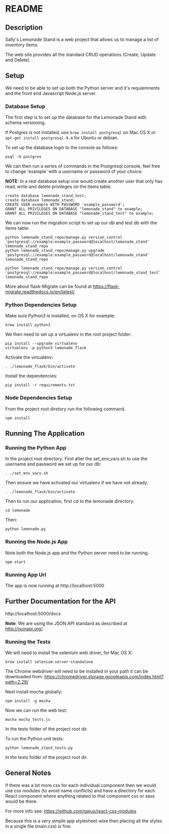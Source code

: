 # README


## Description
Sally's Lemonade Stand is a web project that allows us to manage a list of inventory items.

The web site provides all the standard CRUD operations (Create, Update and Delete).

## Setup

We need to be able to set up both the Python server and it's requiemnents and the front end
Javascript Node.js server.

### Database Setup

The first step is to set up the database for the Lemonade Stand with schema versioning.

If Postgres is not installed, use ```brew install postgresql``` on Mac OS X or ```apt-get install postgresql-9.4``` for Ubuntu or debian.

To  set up the database login to the console as follows:

```
psql -U postgres
```


We can then run a series of commands in the Postgresql console, feel free to change 'example' with a username or password of your choice:

**NOTE**: In a real database setup one would create another user that only has read, write and delete privileges on the items table.

```
create database lemonade_stand_test;
create database lemonade_stand;
CREATE USER example WITH PASSWORD 'example_password';
GRANT ALL PRIVILEGES ON DATABASE "lemonade_stand" to example;
GRANT ALL PRIVILEGES ON DATABASE "lemonade_stand_test" to example;
```

We can now run the migration script to set up our db and test db with the items table:

```
python lemonade_stand_repo/manage.py version_control 'postgresql://example:example_password@localhost/lemonade_stand' lemonade_stand_repo
python lemonade_stand_repo/manage.py upgrade 'postgresql://example:example_password@localhost/lemonade_stand' lemonade_stand_repo

python lemonade_stand_repo/manage.py version_control 'postgresql://example:example_password@localhost/lemonade_stand_test' lemonade_stand_repo
```

More about flask-Migrate can be found at https://flask-migrate.readthedocs.io/en/latest/

### Python Dependencies Setup

Make sure Python3 is installed, on OS X for example:

```
brew install python3
```

We then need to set up a virtualenv in the root project folder:
```
pip install --upgrade virtualenv
virtualenv -p python3 lemonade_flask

```

Activate the virtualenv:
```
. ./lemonade_flask/bin/activate
```
Install the dependencies:
```
pip install -r requirements.txt
```

### Node Dependencies Setup
From the project root diretory run the following command.

```
npm install
```

## Running The Application

### Running the Python App
In the project root directory:
First alter the set_env_vars.sh to use the username and password we set up for our db:

```
. ./set_env_vars.sh
```
Then ensure we have activated our virtualenv if we have not already.
```
. ./lemonade_flask/bin/activate
```
Then to run our application, first cd to the lemonade directory:
```
cd lemonade
```
Then:
```
python lemonade.py
```

### Running the Node.js App

Note both the Node.js app and the Python server need to be running.

```
npm start
```

### Running App Url

The app is now running at http://localhost:5000

## Further Documentation for the API


http://localhost:5000/docs

**Note**: We are using the JSON API standard as described at http://jsonapi.org/.


### Running the Tests

We will need to install the selenium web driver, for Mac OS X:

```brew install selenium-server-standalone```

The Chrome webdriver will need to be installed in your path it can be downloaded from:
https://chromedriver.storage.googleapis.com/index.html?path=2.29/

Next install mocha globally:

```
npm install -g mocha
```
Now we can run the web test:
```
mocha mocha_tests.js
```
In the tests folder of the project root dir.

To run the Python unit tests:
```
python lemonade_stand_tests.py
```

In the tests folder of the project root dir.

## General Notes

If there was a lot more css for each individual component then we would use css modules (to avoid name conflicts) and have a directory for each React component where anything related to that component css or
sass would be there.

For more info see: https://github.com/gajus/react-css-modules

Because this is a very simple app stylesheet wise then placing all the styles in a single file (main.css) is fine.
